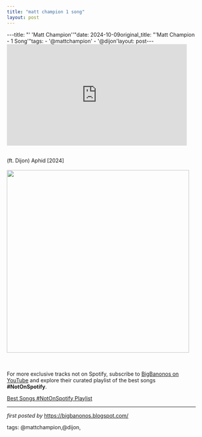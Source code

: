 ```yaml
---
title: "matt champion 1 song"
layout: post
---
```

---title: "' 'Matt Champion''"date: 2024-10-09original_title: "'Matt Champion - 1 Song'"tags:  - '@mattchampion'  - '@dijon'layout: post---<iframe frameborder="0" height="270" src="https://youtube.com/embed/g3XYZJc7IhE?si=eJdoLV9IuWKCapSW" width="480"></iframe><div><br /></div><div>(ft. Dijon) Aphid [2024]</div><div><br /></div><div class="separator" ><a href="https://is1-ssl.mzstatic.com/image/thumb/AMCArtistImages126/v4/c1/65/f0/c165f073-9eff-4070-a38b-3ac82438e2fb/174b9180-77ea-4219-ad08-05d8d3ef4280_ami-identity-3eb281766854540dbdcb35e78ded38b6-2024-02-12T18-00-14.068Z_cropped.png/486x486bb.png" imageanchor="1"><img border="0" data-original-height="486" data-original-width="486" height="486" src="https://is1-ssl.mzstatic.com/image/thumb/AMCArtistImages126/v4/c1/65/f0/c165f073-9eff-4070-a38b-3ac82438e2fb/174b9180-77ea-4219-ad08-05d8d3ef4280_ami-identity-3eb281766854540dbdcb35e78ded38b6-2024-02-12T18-00-14.068Z_cropped.png/486x486bb.png" width="486" /></a></div><br /><div><br /></div><!--Subscribe and Playlist Links--><div>    <p>For more exclusive tracks not on Spotify, subscribe to <a href="https://www.youtube.com/@BigBanonos" target="_blank">BigBanonos on YouTube</a> and explore their curated playlist of the best songs <strong>#NotOnSpotify</strong>.</p>    <p><a href="https://www.youtube.com/playlist?list=PLtuNtuTatqI0kFahUCbtbfenC_ET5O_tr" target="_blank">Best Songs #NotOnSpotify Playlist<br /></a></p></div><hr /><p><em>first posted by</em> <a href="https://bigbanonos.blogspot.com/" rel="noopener" target="_new">https://bigbanonos.blogspot.com/</a></p><p>tags: @mattchampion,@dijon,</p>